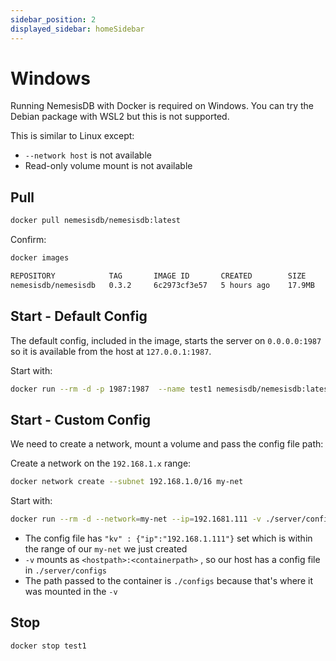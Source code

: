 ```yaml
---
sidebar_position: 2
displayed_sidebar: homeSidebar
---
```



# Windows
Running NemesisDB with Docker is required on Windows. You can try the Debian package with WSL2 but this is not supported.


This is similar to Linux except:

- `--network host` is not available
- Read-only volume mount is not available


## Pull

```bash
docker pull nemesisdb/nemesisdb:latest
```

Confirm:

```bash
docker images
```

```bash
REPOSITORY            TAG       IMAGE ID       CREATED        SIZE
nemesisdb/nemesisdb   0.3.2     6c2973cf3e57   5 hours ago    17.9MB
```

## Start - Default Config
The default config, included in the image, starts the server on `0.0.0.0:1987` so it is available from the host at `127.0.0.1:1987`.



Start with:

```bash
docker run --rm -d -p 1987:1987  --name test1 nemesisdb/nemesisdb:latest
```


## Start - Custom Config
We need to create a network, mount a volume and pass the config file path:

Create a network on the `192.168.1.x` range:

```bash
docker network create --subnet 192.168.1.0/16 my-net
```

Start with:

```bash
docker run --rm -d --network=my-net --ip=192.1681.111 -v ./server/configs:/configs --name test1 nemesisdb/nemesisdb:latest --config=./configs/config.json
```

- The config file has `"kv" : {"ip":"192.168.1.111"}` set which is within the range of our `my-net` we just created
- `-v` mounts as `<hostpath>:<containerpath>` , so our host has a config file in `./server/configs`
- The path passed to the container is `./configs` because that's where it was mounted in the `-v`


## Stop

```bash
docker stop test1
```
